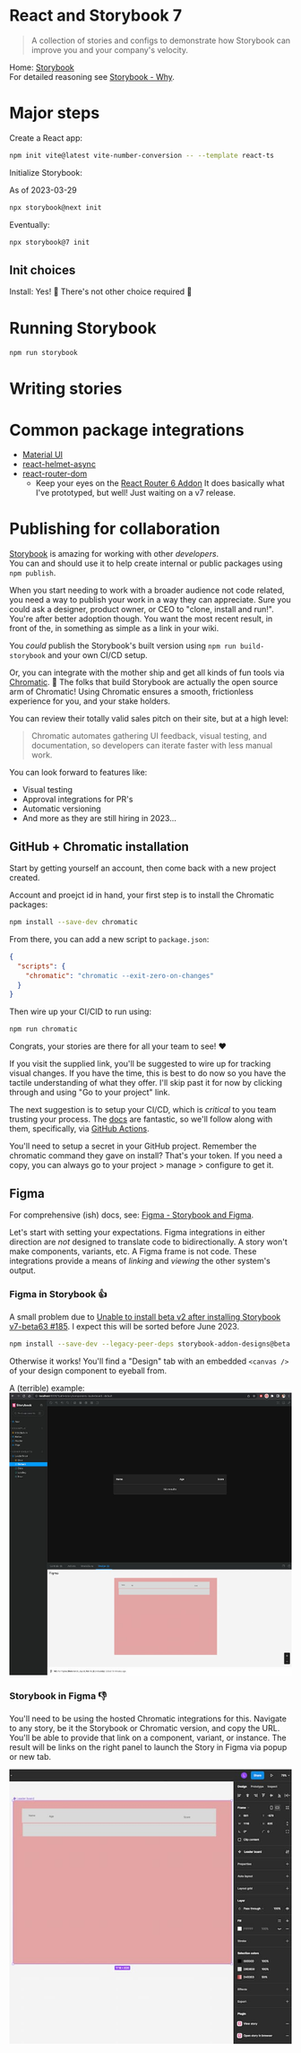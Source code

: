 # React and Storybook 7

> A collection of stories and configs to demonstrate how Storybook can improve you and your company's velocity.

Home: [Storybook](https://storybook.js.org/)  
For detailed reasoning see [Storybook - Why](https://storybook.js.org/docs/7.0/react/get-started/why-storybook).

# Major steps

Create a React app:

```bash
npm init vite@latest vite-number-conversion -- --template react-ts
```

Initialize Storybook:

As of 2023-03-29

```bash
npx storybook@next init
```

Eventually:

```bash
npx storybook@7 init
```

## Init choices

Install: Yes! 🎉
There's not other choice required 🤩

# Running Storybook

```bash
npm run storybook
```

# Writing stories

# Common package integrations

- [Material UI](https://mui.com/)
- [react-helmet-async](https://www.npmjs.com/package/react-helmet-async)
- [react-router-dom](https://www.npmjs.com/package/react-router-dom)
  - Keep your eyes on the [React Router 6 Addon](https://storybook.js.org/addons/storybook-addon-react-router-v6)
    It does basically what I've prototyped, but well! Just waiting on a v7 release.

# Publishing for collaboration

[Storybook](https://storybook.js.org/) is amazing for working with other _developers_.  
You can and should use it to help create internal or public packages using `npm publish`.

When you start needing to work with a broader audience not code related, you need a way to publish your work
in a way they can appreciate. Sure you could ask a designer, product owner, or CEO to "clone, install and run!".
You're after better adoption though. You want the most recent result, in front of the, in something as simple as a link
in your wiki.

You _could_ publish the Storybook's built version using `npm run build-storybook` and your own CI/CD setup.

Or, you can integrate with the mother ship and get all kinds of fun tools via [Chromatic](https://www.chromatic.com/). 🚀
The folks that build Storybook are actually the open source arm of Chromatic! Using Chromatic ensures a smooth,
frictionless experience for you, and your stake holders.

You can review their totally valid sales pitch on their site, but at a high level:

> Chromatic automates gathering UI feedback, visual testing, and documentation,
> so developers can iterate faster with less manual work.

You can look forward to features like:

- Visual testing
- Approval integrations for PR's
- Automatic versioning
- And more as they are still hiring in 2023...

## GitHub + Chromatic installation

Start by getting yourself an account, then come back with a new project created.

Account and proejct id in hand, your first step is to install the Chromatic packages:

```bash
npm install --save-dev chromatic
```

From there, you can add a new script to `package.json`:

```json
{
  "scripts": {
    "chromatic": "chromatic --exit-zero-on-changes"
  }
}
```

Then wire up your CI/CID to run using:

```bash
npm run chromatic
```

Congrats, your stories are there for all your team to see! ❤️

If you visit the supplied link, you'll be suggested to wire up for tracking visual changes.
If you have the time, this is best to do now so you have the tactile understanding of what they offer.
I'll skip past it for now by clicking through and using "Go to your project" link.

The next suggestion is to setup your CI/CD, which is _critical_ to you team trusting your process.
The [docs](https://www.chromatic.com/docs/ci) are fantastic, so we'll follow along with them,
specifically, via [GitHub Actions](https://www.chromatic.com/docs/github-actions).

You'll need to setup a secret in your GitHub project. Remember the chromatic command they gave on install?
That's your token. If you need a copy, you can always go to your project > manage > configure to get it.

## Figma

For comprehensive (ish) docs, see: [Figma - Storybook and Figma](https://help.figma.com/hc/en-us/articles/360045003494-Storybook-and-Figma).

Let's start with setting your expectations. Figma integrations in either direction are _not_ designed to
translate code to bidirectionally. A story won't make components, variants, etc. A Figma frame is not code.
These integrations provide a means of _linking_ and _viewing_ the other system's output.

### Figma in Storybook 👍

A small problem due to [Unable to install beta v2 after installing Storybook v7-beta63 #185](https://github.com/storybookjs/addon-designs/issues/185).
I expect this will be sorted before June 2023.

```bash
npm install --save-dev --legacy-peer-deps storybook-addon-designs@beta
```

Otherwise it works! You'll find a "Design" tab with an embedded `<canvas />` of your design component to eyeball from.

A (terrible) example:
![storybook-design-tab.jpg | width=500px](docs%2FREADME%2Fstorybook-design-tab.jpg)

### Storybook in Figma 👎

You'll need to be using the hosted Chromatic integrations for this. Navigate to any story, be it the Storybook or
Chromatic version, and copy the URL. You'll be able to provide that link on a component, variant, or instance.
The result will be links on the right panel to launch the Story in Figma via popup or new tab.

![figma-storybook-links.jpg | width=500px](docs%2FREADME%2Ffigma-storybook-links.jpg)
